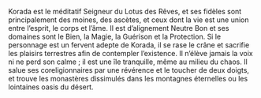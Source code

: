 Korada est le méditatif Seigneur du Lotus des Rêves, et ses
fidèles sont principalement des moines, des ascètes, et ceux dont la vie est une union entre l’esprit, le corps et l’âme. Il est
d’alignement Neutre Bon et ses domaines sont le Bien, la Magie,
la Guérison et la Protection. Si le personnage est un fervent adepte
de Korada, il se rase le crâne et sacrifie les plaisirs terrestres afin
de contempler l’existence. Il n’élève jamais la voix ni ne perd
son calme ; il est une île tranquille, même au milieu du chaos.
Il salue ses coreligionnaires par une révérence et le toucher de
deux doigts, et trouve les monastères dissimulés dans les
montagnes éternelles ou les lointaines oasis du désert.